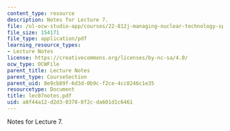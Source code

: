```yaml
---
content_type: resource
description: Notes for Lecture 7.
file: /ol-ocw-studio-app/courses/22-812j-managing-nuclear-technology-spring-2004/a8f44a12d2d303788f2cda601d1c6461_lec07notes.pdf
file_size: 154171
file_type: application/pdf
learning_resource_types:
- Lecture Notes
license: https://creativecommons.org/licenses/by-nc-sa/4.0/
ocw_type: OCWFile
parent_title: Lecture Notes
parent_type: CourseSection
parent_uid: 8e9cb89f-6d3d-0b9c-f2ce-4cc8246c1e35
resourcetype: Document
title: lec07notes.pdf
uid: a8f44a12-d2d3-0378-8f2c-da601d1c6461
---
```

Notes for Lecture 7.